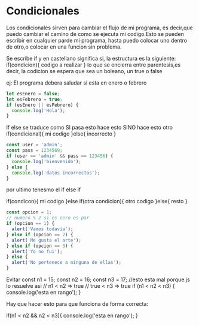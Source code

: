 # Condicionales

Los condicionales sirven para cambiar el flujo de mi programa, es decir,que puedo cambiar el camino de como se ejecuta mi codigo.Esto se pueden escribir en cualquier parde mi programa, hasta puedo colocar uno dentro de otro,o colocar en una funcion sin problema.

Se escribe if y en castellano significa si,
la estructura es la siguiente:
if(condicion){
codigo a realizar
}
lo que se encierra entre parentesis,es decir, la codicion se espera que sea un boleano, un true o false

ej:
El programa debera saludar si esta en enero o febrero

```javascript
let esEnero = false;
let esFebrero = true;
if (esEnero || esFebrero) {
  console.log('Hola');
}
```

If else se traduce como SI pasa esto hace esto SINO hace esto otro
if(condicional){
mi codigo
}else{
incorrecto
}

```javascript
const user = 'admin';
const pass = 1234569;
if (user == 'admin' && pass == 123456) {
  console.log('bienvenido');
} else {
  console.log('datos incorrectos');
}
```

por ultimo tenesmo el if else if

if(condicon){
  mi codigo
}else if(otra condicion){
  otro codigo
}else{
  resto
}

```javascript
const opcion = 1;
// numero % 2 si es cero es par
if (opcion == 1) {
  alert('Vamos todavia');
} else if (opcion == 2) {
  alert('Me gusta el arte');
} else if (opcion == 3) {
  alert('Yo no fui');
} else {
  alert('No pertenece a ninguna de ellas');
}
```

Evitar
const n1 = 15;
const n2 = 16;
const n3 = 17;
//esto esta mal porque js lo resuelve asi
// n1 < n2 => true
// true < n3 => true
if (n1 < n2 < n3) {
  console.log('esta en rango');
}

Hay que hacer esto para que funciona de forma correcta:

if(n1 < n2 && n2 < n3){
  console.log('esta en rango');
}
